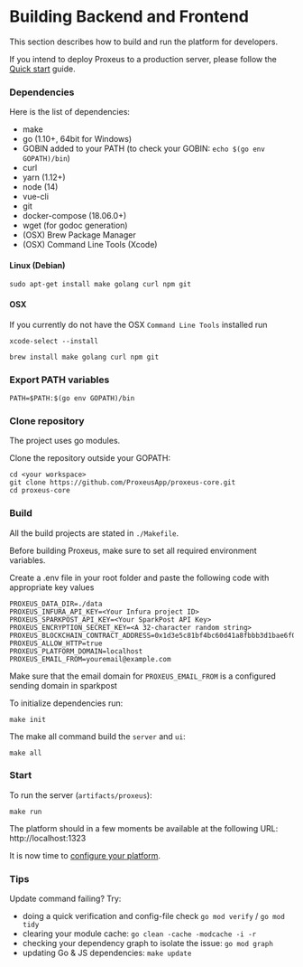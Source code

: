 # Building Backend and Frontend

This section describes how to build and run the platform for developers.

If you intend to deploy Proxeus to a production server, please follow the [Quick start](README) guide.

### Dependencies

Here is the list of dependencies:

+ make
+ go (1.10+, 64bit for Windows)
+ GOBIN added to your PATH (to check your GOBIN: `echo $(go env GOPATH)/bin`)
+ curl
+ yarn (1.12+)
+ node (14)
+ vue-cli
+ git
+ docker-compose (18.06.0+)
+ wget (for godoc generation)
+ (OSX) Brew Package Manager
+ (OSX) Command Line Tools (Xcode)


#### Linux (Debian)

```
sudo apt-get install make golang curl npm git
```

#### OSX
If you currently do not have the OSX `Command Line Tools` installed run
```
xcode-select --install
```

```
brew install make golang curl npm git
```

### Export PATH variables
```
PATH=$PATH:$(go env GOPATH)/bin
```

### Clone repository
The project uses go modules.

Clone the repository outside your GOPATH:
```
cd <your workspace>
git clone https://github.com/ProxeusApp/proxeus-core.git
cd proxeus-core
```

### Build
All the build projects are stated in `./Makefile`.

Before building Proxeus, make sure to set all required environment variables.

Create a .env file in your root folder and paste the following code with appropriate key values
```
PROXEUS_DATA_DIR=./data
PROXEUS_INFURA_API_KEY=<Your Infura project ID>
PROXEUS_SPARKPOST_API_KEY=<Your SparkPost API Key>
PROXEUS_ENCRYPTION_SECRET_KEY=<A 32-character random string>
PROXEUS_BLOCKCHAIN_CONTRACT_ADDRESS=0x1d3e5c81bf4bc60d41a8fbbb3d1bae6f03a75f71
PROXEUS_ALLOW_HTTP=true
PROXEUS_PLATFORM_DOMAIN=localhost
PROXEUS_EMAIL_FROM=youremail@example.com

```
Make sure that the email domain for `PROXEUS_EMAIL_FROM` is a configured sending domain in sparkpost

To initialize dependencies run:
```
make init
```

The make all command build the `server` and `ui`:
```
make all
```

### Start

To run the server (`artifacts/proxeus`):

```
make run
```

The platform should in a few moments be available at the following URL: http://localhost:1323

It is now time to [configure your platform](configure.md).

### Tips

Update command failing? Try:

- doing a quick verification and config-file check
`go mod verify` / `go mod tidy`
- clearing your module cache:
`go clean -cache -modcache -i -r`
- checking your dependency graph to isolate the issue:
`go mod graph`
- updating Go & JS dependencies:
`make update`

